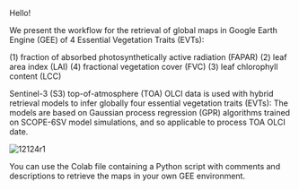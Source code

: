 
Hello!

We present the workflow for the retrieval of global maps in Google Earth Engine (GEE) of 4 Essential Vegetation Traits (EVTs): 

(1) fraction of absorbed photosynthetically active radiation (FAPAR)
(2) leaf area index (LAI)
(4) fractional vegetation cover (FVC)
(3) leaf chlorophyll content (LCC)


Sentinel-3 (S3) top-of-atmosphere (TOA) OLCI data is used with hybrid retrieval models to infer globally four essential vegetation traits (EVTs):
The models are based on Gaussian process regression (GPR) algorithms trained on SCOPE-6SV model simulations, and so applicable to process TOA OLCI date.

![12124r1](https://user-images.githubusercontent.com/123364246/219020011-22517ec1-2cf6-4b91-8334-fdd813aac119.png)


You can use the Colab file containing a Python script with comments and descriptions to retrieve the maps in your own GEE environment.
